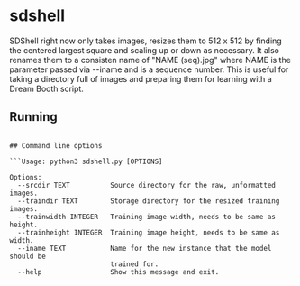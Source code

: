 # sdshell

SDShell right now only takes images, resizes them to 512 x 512 by finding the centered largest 
square and scaling up or down as necessary. It also renames them to a consisten name of 
"NAME (seq).jpg" where NAME is the parameter passed via --iname and <seq> is a sequence number.
 This is useful for taking a directory full of images and preparing them for learning with 
 a Dream Booth script.
 
## Running
 
```python3 sdshell.py --srcdir <dir> --traindir <dir> --iname <conceptname>'''
 
## Command line options

```Usage: python3 sdshell.py [OPTIONS]

Options:
  --srcdir TEXT          Source directory for the raw, unformatted images.
  --traindir TEXT        Storage directory for the resized training images.
  --trainwidth INTEGER   Training image width, needs to be same as height.
  --trainheight INTEGER  Training image height, needs to be same as width.
  --iname TEXT           Name for the new instance that the model should be
                         trained for.
  --help                 Show this message and exit.
  ```
  
  

